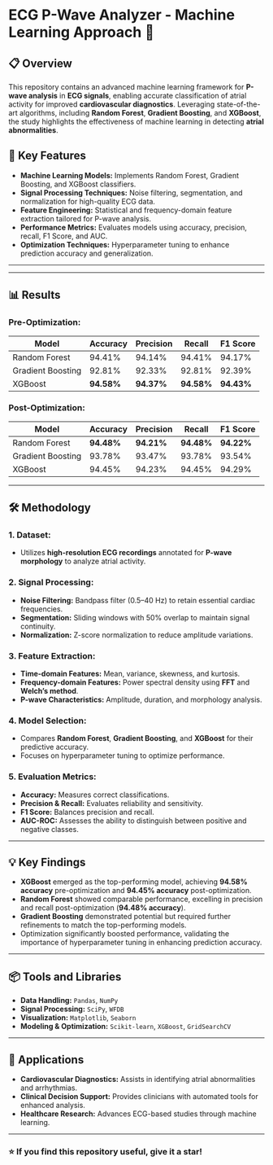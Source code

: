 # ECG P-Wave Analyzer - Machine Learning Approach 🚀

## 📋 **Overview**
This repository contains an advanced machine learning framework for **P-wave analysis** in **ECG signals**, enabling accurate classification of atrial activity for improved **cardiovascular diagnostics**. Leveraging state-of-the-art algorithms, including **Random Forest**, **Gradient Boosting**, and **XGBoost**, the study highlights the effectiveness of machine learning in detecting **atrial abnormalities**.  

## 🌟 **Key Features**
- **Machine Learning Models:** Implements Random Forest, Gradient Boosting, and XGBoost classifiers.
- **Signal Processing Techniques:** Noise filtering, segmentation, and normalization for high-quality ECG data.
- **Feature Engineering:** Statistical and frequency-domain feature extraction tailored for P-wave analysis.
- **Performance Metrics:** Evaluates models using accuracy, precision, recall, F1 Score, and AUC.
- **Optimization Techniques:** Hyperparameter tuning to enhance prediction accuracy and generalization.

---


---

## 📊 **Results**
### **Pre-Optimization:**
| Model              | Accuracy | Precision | Recall  | F1 Score |
|--------------------|----------|-----------|---------|----------|
| Random Forest      | 94.41%   | 94.14%    | 94.41%  | 94.17%   |
| Gradient Boosting  | 92.81%   | 92.33%    | 92.81%  | 92.39%   |
| XGBoost            | **94.58%** | **94.37%** | **94.58%** | **94.43%** |

### **Post-Optimization:**
| Model              | Accuracy | Precision | Recall  | F1 Score |
|--------------------|----------|-----------|---------|----------|
| Random Forest      | **94.48%** | **94.21%** | **94.48%** | **94.22%** |
| Gradient Boosting  | 93.78%   | 93.47%    | 93.78%  | 93.54%   |
| XGBoost            | 94.45%   | 94.23%    | 94.45%  | 94.29%   |

---

## 🛠 **Methodology**

### 1. **Dataset:**
- Utilizes **high-resolution ECG recordings** annotated for **P-wave morphology** to analyze atrial activity.

### 2. **Signal Processing:**
- **Noise Filtering:** Bandpass filter (0.5–40 Hz) to retain essential cardiac frequencies.  
- **Segmentation:** Sliding windows with 50% overlap to maintain signal continuity.  
- **Normalization:** Z-score normalization to reduce amplitude variations.  

### 3. **Feature Extraction:**
- **Time-domain Features:** Mean, variance, skewness, and kurtosis.  
- **Frequency-domain Features:** Power spectral density using **FFT** and **Welch’s method**.  
- **P-wave Characteristics:** Amplitude, duration, and morphology analysis.

### 4. **Model Selection:**
- Compares **Random Forest**, **Gradient Boosting**, and **XGBoost** for their predictive accuracy.  
- Focuses on hyperparameter tuning to optimize performance.

### 5. **Evaluation Metrics:**
- **Accuracy:** Measures correct classifications.  
- **Precision & Recall:** Evaluates reliability and sensitivity.  
- **F1 Score:** Balances precision and recall.  
- **AUC-ROC:** Assesses the ability to distinguish between positive and negative classes.

---

## 💡 **Key Findings**
- **XGBoost** emerged as the top-performing model, achieving **94.58% accuracy** pre-optimization and **94.45% accuracy** post-optimization.  
- **Random Forest** showed comparable performance, excelling in precision and recall post-optimization (**94.48% accuracy**).  
- **Gradient Boosting** demonstrated potential but required further refinements to match the top-performing models.  
- Optimization significantly boosted performance, validating the importance of hyperparameter tuning in enhancing prediction accuracy.

---

## 📦 **Tools and Libraries**
- **Data Handling:** `Pandas`, `NumPy`  
- **Signal Processing:** `SciPy`, `WFDB`  
- **Visualization:** `Matplotlib`, `Seaborn`  
- **Modeling & Optimization:** `Scikit-learn`, `XGBoost`, `GridSearchCV`

---

## 🔬 **Applications**
- **Cardiovascular Diagnostics:** Assists in identifying atrial abnormalities and arrhythmias.  
- **Clinical Decision Support:** Provides clinicians with automated tools for enhanced analysis.  
- **Healthcare Research:** Advances ECG-based studies through machine learning.

---

### ⭐️ **If you find this repository useful, give it a star!**


 


